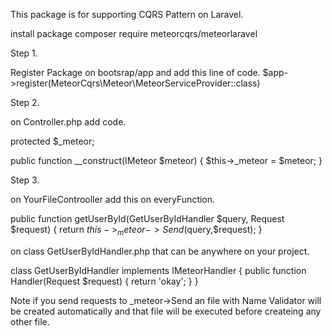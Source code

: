 This package is for supporting CQRS Pattern on Laravel.

install package composer require meteorcqrs/meteorlaravel

Step 1.

Register Package on bootsrap/app and add this line of code. $app->register(MeteorCqrs\Meteor\MeteorServiceProvider::class)

Step 2.

on Controller.php add code.

protected $_meteor;

public function __construct(IMeteor $meteor) { $this->_meteor = $meteor; }

Step 3.

on YourFileControoller add this on everyFunction.

public function getUserById(GetUserByIdHandler $query, Request $request) { return $this->_meteor->Send($query,$request); }

on class GetUserByIdHandler.php that can be anywhere on your project.

class GetUserByIdHandler implements IMeteorHandler { public function Handler(Request $request) { return 'okay'; } }

Note if you send requests to _meteor->Send an file with Name Validator will be created automatically and that file will be executed before createing any other file.
